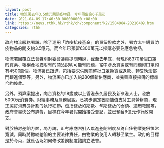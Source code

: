 ```yaml
---
layout: post
title: 物流署去年3.5億元購防疫物品　今年預留逾6千萬元
date: 2021-04-09 17:46:30.000000000 +08:00
link: https://news.rthk.hk/rthk/ch/component/k2/1584984-20210409.htm
categories: rthk
---
```


政府物流服務署說，除了運用「防疫抗疫基金」的預留撥款之外，署方去年購買防疫物品的開支約3.5億元，而今年已預留6300萬元以採購必要及應急物品。

物流署回覆立法會特別財委會議員提問時說，截至去年底，發現約8370萬個口罩的質素、報稱產地或附有的商品說明可能有問題，當中涉及質素或有問題的口罩約有4500萬個。物流署已跟進，包括要求供應商整批口罩換貨或退款、轉交執法部門跟進個案等。另外，物流署亦已加入約280個新供應商，並完善直接採購的標準合約條款。

另外，預算案提出，向合資格的18歲或以上香港永久居民及新來港人士，發放5000元消費券。財經事務及庫務局說，已初步選定數間儲值支付工具營辦商，現正擬訂消費券計劃的執行細節，包括發放的期數、每期發放的金額、適用範圍等。政府會盡快公布詳情，目標在今年暑假開始接受登記，並已預留6億元作行政開支。

對於檢討差餉方面，局方說，正考慮應否引入累進差餉制度及為自住物業提供恒常寬減，同時將繳納差餉的主要法律責任，由物業的使用人轉移至業主。政府的目標是於今內，就應否及如何修改差餉制度諮詢立法會。
